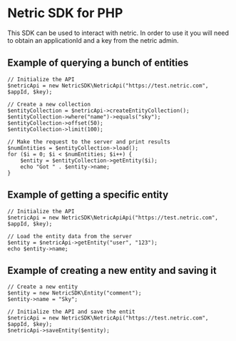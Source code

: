 
# Netric SDK for PHP

This SDK can be used to interact with netric. In order to use it you will need to obtain an applicationId and a key from the netric admin.

## Example of querying a bunch of entities

	// Initialize the API
	$netricApi = new NetricSDK\NetricApi("https://test.netric.com", $appId, $key);

	// Create a new collection
	$entityCollection = $netricApi->createEntityCollection();
	$entityCollection->where("name")->equals("sky");
	$entityCollection->offset(50);
	$entityCollection->limit(100);

	// Make the request to the server and print results
	$numEntities = $entityCollection->load();
	for ($i = 0; $i < $numEntities; $i++) {
		$entity = $entityCollection->getEntity($i);
		echo "Got " . $entity->name;
	}


## Example of getting a specific entity

	// Initialize the API
	$netricApi = new NetricSDK\NetricApiApi("https://test.netric.com", $appId, $key);

	// Load the entity data from the server
	$entity = $netricApi->getEntity("user", "123");
	echo $entity->name;


## Example of creating a new entity and saving it

	// Create a new entity
	$entity = new NetricSDK\Entity("comment");
	$entity->name = "Sky";

	// Initialize the API and save the entit
	$netricApi = new NetricSDK\NetricApi("https://test.netric.com", $appId, $key);
	$netricApi->saveEntity($entity);
